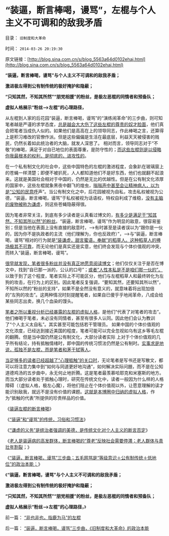# “装逼，断言棒喝，谩骂”，左棍与个人主义不可调和的敌我矛盾

目录： `旧制度和大革命` 

时间： `2014-03-26 20:19:30` 

原文链接：[http://blog.sina.com.cn/s/blog_5563a64d0102ehaj.html](http://blog.sina.com.cn/s/blog_5563a64d0102ehaj.html)

**“装逼，断言棒喝，谩骂”与个人主义不可调和的敌我矛盾；**

**激进极左得到公有制传统的极好掩护和隐蔽；**

**“只知其然，不知其所然”“朋党相援”的粉丝，是极左恶棍的同情者和预备队；**

**虚拟人格展示“粉丝——>左棍”的心理路径，**

从左棍到人家的后花园“装逼，断言棒喝，谩骂”的“演练闹革命”的三步曲，则可知笔者越是严谨的求学态度，[总是越会大大伤了这些左棍的尊贵的奴才脸面](../../../2011/2/18/社会进步从解决身边最大的软柿子开始.md)，他们真会把笔者当成仇人似的。如果他们是高高在上的领导同志，作此棒喝之言，还算得上是积习难改的官僚作派。但是这些偏偏是生活在最底层，利益天天被侵害的贱民，仍然长着如此统治者的大脑，就发人深思了。
相对而言，领导同志对于“不敬”的棒喝，满足于对自已地位的表面尊重，是防守性的；[而这些左棍则是以侵略你我最根本的权利，是彻底的，进攻性的](../../../2011/6/4/最不坏定律：没有最坏的，只有更坏的.md)。

在一个私有制文化的社会中，这些中国特色的左棍的激进程度，会象趴在玻璃窗上的苍蝇一样清楚；即便不被扒死，人人都知道他们不是好东西，他们也就翻不起浪来。这就是美国社会相对于中国的，仍然是无比的优越性。但是在公有制文化浓厚的国家中，这些左棍就象黑夜中翻飞的煌虫，[嗡嗡声中甚至会让精神病人，以为是“公知的民意呼](../../../2014/3/23/棒喝个人主义，在传统文化中有着广泛的同情者.md)声”。当公有制文化之中，后花园被视为自私，攻击私权被视为公德，“装逼，断言棒喝，谩骂”于私权被视为话语权，特权自利成了维稳，[没有主脑的废物被称为谦虚](../../../2014/3/17/中国传统废物的美德.md)，则这些苍蝇隐蔽得很。

因为笔者非常关注，到底有多少读者是认真看过博文的，[有多少是满足于“知其然，不知其所以然”的粉丝](../../../2014/1/14/“说其然，更要说其所以然”是社会科学的扫盲.md)。“装逼，断言棒喝，谩骂”作为明显的敌意，很容易鉴别；但是当他在表面上没有直接的敌意时，——>有时甚至是读者误以为“跟你是一伙的，因为你不是执政者的主流（他们理解为，你也反政府）”，——>与“装逼，断言棒喝，谩骂”相对的行为就是[“装谦虚，甜言蜜语，奉献”的稻草人。这种稻草人的捧场极其不可靠](../../../2013/1/25/友善的稻草人意图强奸的恶意；.md)，而无论他们是真实还是实意，他们终会发现与个体价值观的冲突，而转入“装逼，断言棒喝，谩骂”。

[很早就发现，笔者很多粉丝并没有真正地愿意阅读博文](../../../2013/1/6/粉丝的恭维不及共勉的同道，文字狱的政治意义.md)；他们仅仅关注于是否在博文中，找到“自已那一派的，公认的口号”；[或者“人性本私是不是咱们那一伙的”。](http://darthvad.blog.163.com/blog/static/53399470201193052934762/)以致于到了这个程度，笔者实际上不可能区分，他们与左棍稻草人和最终转化为左狗的攻击，在行为上的区别。因此笔者反复强调，“要知其然，还要知其所以然”，不知所以然的“粉丝的支持”，如果不是全然没有意义的，就意味着将出现加倍的“左狗的攻击”。这两种情况时刻提醒笔者，如果自已傻乎乎地闹革命，八成会给某些同志出卖，换几个血染的馒头。

[笔者之所以重视分析已经暴露的左棍的虚拟人格](../../../2014/3/19/虚拟人格的定义和要点，社会应用及其政治史.md)，是他们“代表了对笔者的攻击”。他们棒喝于笔者，未必没有同情者，甚至有很多人认同。因此他们会认为教训了“个人主义太自私”。其实甚至可能包括若干管理员。
如果中国的个体价值观的文化浓度，已经达到接近美国的程度，笔者可能可以完全忽视如乌有这乡等毛左棍的翻腾。但是当中国仍然是公有制文化，大部分读者实际
上对于个体价值观的几乎所有结论，持有抵触情绪时，即中国的传统习惯法仍然是公有制时。[实事求是地说，孤独不是左棍，而是笔者和茅于轼等人](../../../2013/5/13/我们和茅于轼都不是强者，张宏良司马南他们才是强者.md)。

[当足够多的读者已经超越了“心理抵触”的关口时](../../../2014/3/22/“装逼”和“谩骂”的人类行为，传统，习俗和习惯法.md)，无论笔者是写书还是写散文，都可以将注意力集中到“如何与同道更好地沟通”，如何解决实际问題，而不是在公知道德鸡汤的五步曲中，永无何止地折腾。这是笔者最羡慕哈耶克和米塞斯的地方。
而当大部分读者处于抵触心理时，研究在传统文化中，读者一般因为什么样的人格障碍（（虚拟人格，极左心魔），将他们阻止在个体价值观以外，让愿意理解的读才能识别敌我，就远不是没有价值的课题。[这就是本博圈中归纳的虚拟人格](http://darthvad.blog.163.com/blog/static/53399470201411311828278/)，作为“抵触的代表”所提供的珍贵样品的价值。

《[装逼左棍的断言棒喝](../../../2014/3/21/装逼左棍的断言棒喝.md)》

《[“装逼”和“谩骂”的传统，习俗和习惯法](../../../2014/3/22/“装逼”和“谩骂”的人类行为，传统，习俗和习惯法.md)》

《[“谦虚的义务”是统治者强调的美德，是传统文化对个人主义的断言否定](../../../2014/3/23/棒喝个人主义，在传统文化中有着广泛的同情者.md)》

《[老人是装逼病的高发群体，断言棒喝的“尊老”反映社会需要停滞；老人群体与青壮年割裂](../../../2014/3/24/断言棒喝的“尊老”反映社会“需要”停滞，甚至复古.md)；》

《[“装逼，断言棒喝，谩骂”三步曲；五毛网骂是“等级意识＋公有制传统＋低地位”的政治本能；](../../../2014/3/25/“装逼，断言棒喝，谩骂”三步曲，《旧制度和大革命》的政治本能.md)》

《**“装逼，断言棒喝，谩骂”与个人主义不可调和的敌我矛盾；**

**激进极左得到公有制传统的极好掩护和隐蔽；**

**“只知其然，不知其所然”“朋党相援”的粉丝，是极左恶棍的同情者和预备队；**

**虚拟人格展示“粉丝——>左棍”的心理路径，**》

前一篇： [“非也非也，指鹿为马”的左棍](../../../2014/3/27/“非也非也，指鹿为马”的左棍.md)

后一篇： [“装逼，断言棒喝，谩骂”三步曲，《旧制度和大革命》的政治本能](../../../2014/3/25/“装逼，断言棒喝，谩骂”三步曲，《旧制度和大革命》的政治本能.md)

